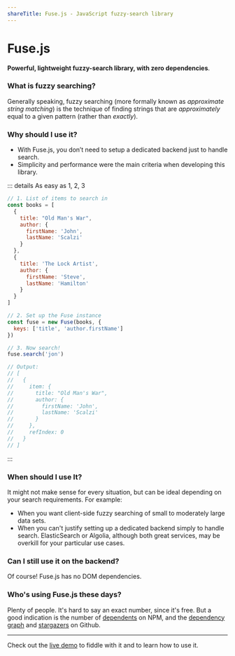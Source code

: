 ```yaml
---
shareTitle: Fuse.js - JavaScript fuzzy-search library
---
```


# Fuse.js

**Powerful, lightweight fuzzy-search library, with zero dependencies**.

<Sponsors />

### What is fuzzy searching?

Generally speaking, fuzzy searching (more formally known as _approximate string matching_) is the technique of finding strings that are _approximately_ equal to a given pattern (rather than _exactly_).

### Why should I use it?

- With Fuse.js, you don’t need to setup a dedicated backend just to handle search.
- Simplicity and performance were the main criteria when developing this library.

::: details As easy as 1, 2, 3

```js
// 1. List of items to search in
const books = [
  {
    title: "Old Man's War",
    author: {
      firstName: 'John',
      lastName: 'Scalzi'
    }
  },
  {
    title: 'The Lock Artist',
    author: {
      firstName: 'Steve',
      lastName: 'Hamilton'
    }
  }
]

// 2. Set up the Fuse instance
const fuse = new Fuse(books, {
  keys: ['title', 'author.firstName']
})

// 3. Now search!
fuse.search('jon')

// Output:
// [
//   {
//     item: {
//       title: "Old Man's War",
//       author: {
//         firstName: 'John',
//         lastName: 'Scalzi'
//       }
//     },
//     refIndex: 0
//   }
// ]
```

:::

### When should I use It?

It might not make sense for every situation, but can be ideal depending on your search requirements. For example:

- When you want client-side fuzzy searching of small to moderately large data sets.
- When you can't justify setting up a dedicated backend simply to handle search. ElasticSearch or Algolia, although both great services, may be overkill for your particular use cases.

### Can I still use it on the backend?

Of course! Fuse.js has no DOM dependencies.

### Who's using Fuse.js these days?

Plenty of people. It's hard to say an exact number, since it's free. But a good indication is the number of [dependents](https://www.npmjs.com/package/fuse.js?activeTab=dependents) on NPM, and the [dependency graph](https://github.com/krisk/Fuse/network/dependents) and [stargazers](https://github.com/krisk/Fuse/stargazers) on Github.

---

Check out the [live demo](/demo.html) to fiddle with it and to learn how to use it.

<Donate />
